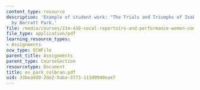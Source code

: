 ```yaml
---
content_type: resource
description: 'Example of student work: "The Trials and Triumphs of Isabella Colbran,"
  by Barratt Park.'
file: /media/courses/21m-410-vocal-repertoire-and-performance-women-composers-spring-2007/33beadd92de25aba3773113d0940eae7_es_park_colbran.pdf
file_type: application/pdf
learning_resource_types:
- Assignments
ocw_type: OCWFile
parent_title: Assignments
parent_type: CourseSection
resourcetype: Document
title: es_park_colbran.pdf
uid: 33beadd9-2de2-5aba-3773-113d0940eae7
---
```

